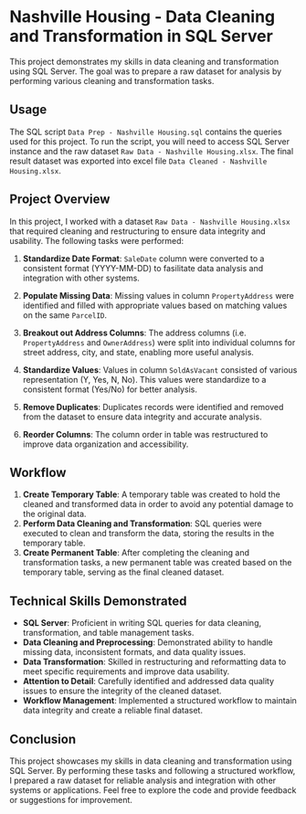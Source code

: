 # Nashville Housing - Data Cleaning and Transformation in SQL Server

This project demonstrates my skills in data cleaning and transformation using SQL Server. The goal was to prepare a raw dataset for analysis by performing various cleaning and transformation tasks.

## Usage

The SQL script `Data Prep - Nashville Housing.sql` contains the queries used for this project. To run the script, you will need to access SQL Server instance and the raw dataset `Raw Data - Nashville Housing.xlsx`. The final result dataset was exported into excel file `Data Cleaned - Nashville Housing.xlsx`.

## Project Overview

In this project, I worked with a dataset `Raw Data - Nashville Housing.xlsx` that required cleaning and restructuring to ensure data integrity and usability. The following tasks were performed:

1. **Standardize Date Format**: `SaleDate` column were converted to a consistent format (YYYY-MM-DD) to fasilitate data analysis and integration with other systems.
   
2. **Populate Missing Data**: Missing values in column `PropertyAddress` were identified and filled  with appropriate values based on matching values on the same `ParcelID`.

3. **Breakout out Address Columns**: The address columns (i.e. `PropertyAddress` and `OwnerAddress`) were split into individual columns for street address, city, and state, enabling more useful analysis.

4. **Standardize Values**: Values in column `SoldAsVacant` consisted of various representation (Y, Yes, N, No). This values were standardize to a consistent format (Yes/No) for better analysis.

5. **Remove Duplicates**: Duplicates records were identified and removed from the dataset to ensure data integrity and accurate analysis.

6. **Reorder Columns**: The column order in table was restructured to improve data organization and accessibility.

## Workflow

1. **Create Temporary Table**: A temporary table was created to hold the cleaned and transformed data in order to avoid any potential damage to the original data.
2. **Perform Data Cleaning and Transformation**: SQL queries were executed to clean and transform the data, storing the results in the temporary table.
3. **Create Permanent Table**: After completing the cleaning and transformation tasks, a new permanent table was created based on the temporary table, serving as the final cleaned dataset.

## Technical Skills Demonstrated

- **SQL Server**: Proficient in writing SQL queries for data cleaning, transformation, and table management tasks.
- **Data Cleaning and Preprocessing**: Demonstrated ability to handle missing data, inconsistent formats, and data quality issues.
- **Data Transformation**: Skilled in restructuring and reformatting data to meet specific requirements and improve data usability.
- **Attention to Detail**: Carefully identified and addressed data quality issues to ensure the integrity of the cleaned dataset.
- **Workflow Management**: Implemented a structured workflow to maintain data integrity and create a reliable final dataset.

## Conclusion

This project showcases my skills in data cleaning and transformation using SQL Server. By performing these tasks and following a structured workflow, I prepared a raw dataset for reliable analysis and integration with other systems or applications. Feel free to explore the code and provide feedback or suggestions for improvement.

